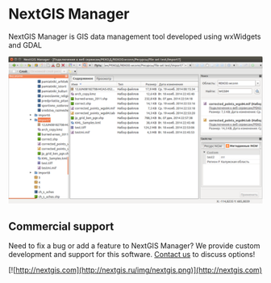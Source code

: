 NextGIS Manager
===============
NextGIS Manager is GIS data management tool developed using wxWidgets and GDAL

![Screenshot_1](/art/png/NextGIS_Manager.png)

Commercial support
----------
Need to fix a bug or add a feature to NextGIS Manager? We provide custom development and support for this software. [Contact us](http://nextgis.ru/en/contact/) to discuss options!

[![http://nextgis.com](http://nextgis.ru/img/nextgis.png)](http://nextgis.com)

